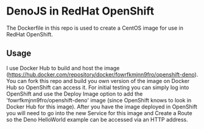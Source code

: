 # DenoJS in RedHat OpenShift

The Dockerfile in this repo is used to create a CentOS image for use in RedHat OpenShift.

## Usage

I use Docker Hub to build and host the image (https://hub.docker.com/repository/docker/fowrfkmjnn9fro/openshift-deno). You can fork this repo and build you own version of the image on Docker Hub so OpenShift can access it. For initial testing you can simply log into OpenShift and use the Deploy Image option to add the 'fowrfkmjnn9fro/openshift-deno' image (since OpenShift knows to look in Docker Hub for this image). After you have the image deployed in OpenShift you will need to go into the new Service for this image and Create a Route so the Deno HelloWorld example can be accessed via an HTTP address.

